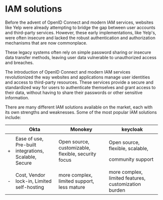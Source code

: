 # IAM solutions

Before the advent of OpenID Connect and modern IAM services, websites like Yelp were already attempting to bridge the gap between user accounts and third-party services. However, these early implementations, like Yelp's, were often insecure and lacked the robust authentication and authorization mechanisms that are now commonplace.

These legacy systems often rely on simple password sharing or insecure data transfer methods, leaving user data vulnerable to unauthorized access and breaches.

The introduction of OpenID Connect and modern IAM services revolutionized the way websites and applications manage user identities and access to third-party resources. These services provide a secure and standardized way for users to authenticate themselves and grant access to their data, without having to share their passwords or other sensitive information.

There are many different IAM solutions available on the market, each with its own strengths and weaknesses. Some of the most popular IAM solutions include:



<table><thead><tr><th></th><th width="126">Okta</th><th>Monokey</th><th>keycloak</th></tr></thead><tbody><tr><td>+</td><td>Ease of use, Pre-built integrations, Scalable,<br>Secure</td><td>Open source, customizable, flexible, security focus</td><td><p>Open source, flexible, scalable, </p><p>community support </p></td></tr><tr><td>-</td><td>Cost, Vendor lock-in, Limited self-hosting</td><td>more complex, limited support, less mature</td><td>more complex, limited features, customization burden</td></tr></tbody></table>
